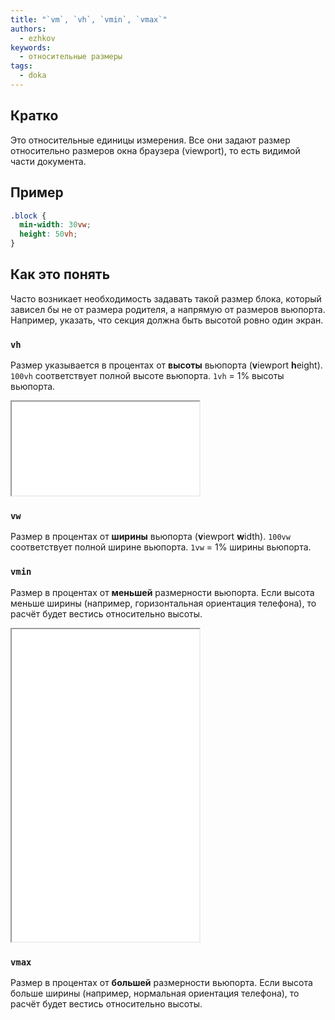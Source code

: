 ```yaml
---
title: "`vm`, `vh`, `vmin`, `vmax`"
authors:
  - ezhkov
keywords:
  - относительные размеры
tags:
  - doka
---
```


## Кратко

Это относительные единицы измерения. Все они задают размер относительно размеров окна браузера (viewport), то есть видимой части документа.

## Пример

```css
.block {
  min-width: 30vw;
  height: 50vh;
}
```

## Как это понять

Часто возникает необходимость задавать такой размер блока, который зависел бы не от размера родителя, а напрямую от размеров вьюпорта. Например, указать, что секция должна быть высотой ровно один экран.

### `vh`

Размер указывается в процентах от **высоты** вьюпорта (**v**iewport **h**eight). `100vh` соответствует полной высоте вьюпорта. `1vh` = 1% высоты вьюпорта.

<iframe title="Слайды на всю высоту окна браузера" src="demos/vh/"></iframe>

### `vw`

Размер в процентах от **ширины** вьюпорта (**v**iewport **w**idth). `100vw` соответствует полной ширине вьюпорта. `1vw` = 1% ширины вьюпорта.

### `vmin`

Размер в процентах от **меньшей** размерности вьюпорта. Если высота меньше ширины (например, горизонтальная ориентация телефона), то расчёт будет вестись относительно высоты.

<iframe title="Шапка с паддингами в vmin" src="demos/vmin/" height="500"></iframe>

### `vmax`

Размер в процентах от **большей** размерности вьюпорта. Если высота больше ширины (например, нормальная ориентация телефона), то расчёт будет вестись относительно высоты.

